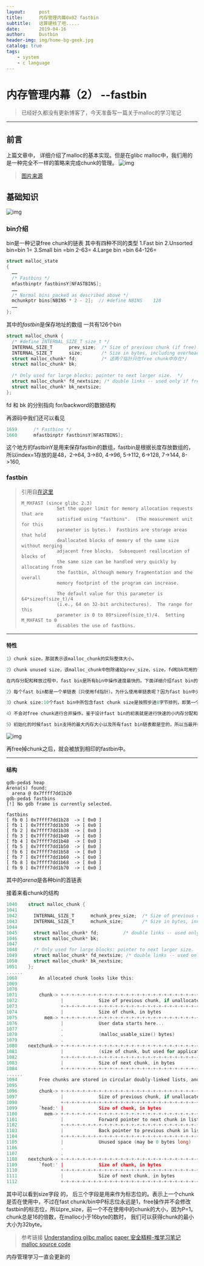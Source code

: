 ```yaml
--- 
layout:     post
title:      内存管理内幕0x02 fastbin
subtitle:   这算硬核了吧.....
date:       2019-04-16
author:     Dustbin
header-img: img/home-bg-geek.jpg
catalog: true
tags:
    - system
    - c language
---
```

#  内存管理内幕（2） --fastbin
> 已经好久都没有更新博客了，今天准备写一篇关于malloc的学习笔记

------

## 前言

上篇文章中， 详细介绍了malloc的基本实现。但是在glibc malloc中，我们用的是一种完全不一样的策略来完成chunk的管理。
![img](https://images2015.cnblogs.com/blog/382300/201602/382300-20160215170203611-1691398161.png)

>[图片来源](https://www.cnblogs.com/wangaohui/p/5190889.html)

## 基础知识
![img](https://www.memorymanagement.org/_images/buddy2.svg)
### bin介绍
bin是一种记录free chunk的链表
其中有四种不同的类型
1.Fast bin 
2.Unsorted bin=bin 1=
3.Small bin =bin 2-63=
4.Large bin =bin 64-126=

```c
struct malloc_state
{
  ……
  /* Fastbins */
  mfastbinptr fastbinsY[NFASTBINS];
  ……
  /* Normal bins packed as described above */
  mchunkptr bins[NBINS * 2 - 2];  // #define NBINS    128
  ……
};
```
其中的$fastbin$是保存地址的数组
一共有126个bin

```c
struct malloc_chunk {
  /* #define INTERNAL_SIZE_T size_t */
  INTERNAL_SIZE_T      prev_size;  /* Size of previous chunk (if free).  */
  INTERNAL_SIZE_T      size;       /* Size in bytes, including overhead. */
  struct malloc_chunk* fd;         /* 这两个指针只在free chunk中存在*/
  struct malloc_chunk* bk;
 
  /* Only used for large blocks: pointer to next larger size.  */
  struct malloc_chunk* fd_nextsize; /* double links -- used only if free. */
  struct malloc_chunk* bk_nextsize;
};
```
fd 和 bk 的分别指向 for/backword的数据结构

再源码中我们还可以看见

```c
1659      /* Fastbins */
1660      mfastbinptr fastbinsY[NFASTBINS];
```

这个地方的fastbinY是用来保存fastbin的数组，fastbin是根据长度存放数组的，所以index=1存放的是48，2->64, 3->80, 4->96, 5->112, 6->128, 7->144, 8->160, 

### fastbin

>引用自[在这里](https://blog.csdn.net/dongyu_1989/article/details/81626849)
>
>```
>M_MXFAST (since glibc 2.3)
>              Set the upper limit for memory allocation requests that are
>              satisfied using "fastbins".  (The measurement unit for this
>              parameter is bytes.)  Fastbins are storage areas that hold
>              deallocated blocks of memory of the same size without merging
>              adjacent free blocks.  Subsequent reallocation of blocks of
>              the same size can be handled very quickly by allocating from
>              the fastbin, although memory fragmentation and the overall
>              memory footprint of the program can increase.
>
>              The default value for this parameter is 64*sizeof(size_t)/4
>              (i.e., 64 on 32-bit architectures).  The range for this
>              parameter is 0 to 80*sizeof(size_t)/4.  Setting M_MXFAST to 0
>              disables the use of fastbins.
>```

------

#### 特性

```c
1）chunk size，那就表示该malloc_chunk的实际整体大小。

2）chunk unused size，该malloc_chunk中刨除诸如prev_size，size，fd和bk可用的大小。因此，对free chunk而言，可用大小比实际整体大小少16字节。

在内存分配和释放过程中，fast bin是所有bin中操作速度最快的。下面详细介绍fast bin的一些特性：

2）每个fast bin都是一个单链表（只使用fd指针）。为什么使用单链表呢？因为fast bin中无论是添加还是移除fast chunk，都是对“链表尾”进行操作，而不会对中间的fast chunk进行操作。更具体点就是LIFO(后入)算法：添加操作(free内存)就是将新的fast chunk加入链表尾，删除操作（malloc内存）就是将链表尾部的fast chunk删除。需要注意的是，为了实现LIFO算法，fashbinsY数组中每个fastbin元素均指向了该链表的rear end(尾节点)，而尾结点通过其fd指针指向前一个结点，以此类推。

3）chunk size:10个fast bin中所包含fast chunk size是按照步进8字节排列，即第一个fast bin中所有fast chunk size均为16字节，第二个fast bin为24字节，以此类推。在进行malloc初始化的时候，最大的fast chunk size被设置为80字节（chunk unused size 为64字节），因此模式情况下大小为16到80字节的chunk被分配到fast chunk。

4）不会对free chunk进行合并操作。鉴于设计fast bin的初衷就是进行快速的小内存分配和释放，因此系统将fast bin的chunk的P总是设置成1，这样即使当fast bin中某个chunk同一个free chunk相邻的时候，系统也不会进行自动合并操作

5）初始化的时候fast bin支持的最大内存大小以及所有fast bin链表都是空的，所以当最开始使用malloc申请内存的时候，即使申请的内存大小属于fast chunk的内存大小，它也不会交由fast bin来处理，而是向下传递交由small bin来处理，如果small bin也为空就交给unsorted bin处理。

```
![img](https://img-blog.csdn.net/2018081315365511?watermark/2/text/aHR0cHM6Ly9ibG9nLmNzZG4ubmV0L2Rvbmd5dV8xOTg5/font/5a6L5L2T/fontsize/400/fill/I0JBQkFCMA==/dissolve/70)

再free掉chunk之后，就会被放到相印的fastbin中。

------
#### 结构
```shell
gdb-peda$ heap
Arena(s) found:
  arena @ 0x7ffff7dd1b20
gdb-peda$ fastbins
[!] No gdb frame is currently selected.

fastbins
[ fb 0 ] 0x7ffff7dd1b28  -> [ 0x0 ] 
[ fb 1 ] 0x7ffff7dd1b30  -> [ 0x0 ] 
[ fb 2 ] 0x7ffff7dd1b38  -> [ 0x0 ] 
[ fb 3 ] 0x7ffff7dd1b40  -> [ 0x0 ] 
[ fb 4 ] 0x7ffff7dd1b48  -> [ 0x0 ] 
[ fb 5 ] 0x7ffff7dd1b50  -> [ 0x0 ] 
[ fb 6 ] 0x7ffff7dd1b58  -> [ 0x0 ] 
[ fb 7 ] 0x7ffff7dd1b60  -> [ 0x0 ] 
[ fb 8 ] 0x7ffff7dd1b68  -> [ 0x0 ] 
[ fb 9 ] 0x7ffff7dd1b70  -> [ 0x0 ]
```
其中的$arena$是各种bin的首链表

接着来看chunk的结构
```c
1040    struct malloc_chunk {
1041    
1042      INTERNAL_SIZE_T      mchunk_prev_size;  /* Size of previous chunk (if free).  */
1043      INTERNAL_SIZE_T      mchunk_size;       /* Size in bytes, including overhead. */
1044    
1045      struct malloc_chunk* fd;         /* double links -- used only if free. */
1046      struct malloc_chunk* bk;
1047    
1048      /* Only used for large blocks: pointer to next larger size.  */
1049      struct malloc_chunk* fd_nextsize; /* double links -- used only if free. */
1050      struct malloc_chunk* bk_nextsize;
1051    };
......
1068        An allocated chunk looks like this:
1069    
1070    
1071        chunk-> +-+-+-+-+-+-+-+-+-+-+-+-+-+-+-+-+-+-+-+-+-+-+-+-+-+-+-+-+-+-+-+-+
1072                |             Size of previous chunk, if unallocated (P clear)  |
1073                +-+-+-+-+-+-+-+-+-+-+-+-+-+-+-+-+-+-+-+-+-+-+-+-+-+-+-+-+-+-+-+-+
1074                |             Size of chunk, in bytes                     |A|M|P|
1075          mem-> +-+-+-+-+-+-+-+-+-+-+-+-+-+-+-+-+-+-+-+-+-+-+-+-+-+-+-+-+-+-+-+-+
1076                |             User data starts here...                          .
1077                .                                                               .
1078                .             (malloc_usable_size() bytes)                      .
1079                .                                                               |
1080    nextchunk-> +-+-+-+-+-+-+-+-+-+-+-+-+-+-+-+-+-+-+-+-+-+-+-+-+-+-+-+-+-+-+-+-+
1081                |             (size of chunk, but used for application data)    |
1082                +-+-+-+-+-+-+-+-+-+-+-+-+-+-+-+-+-+-+-+-+-+-+-+-+-+-+-+-+-+-+-+-+
1083                |             Size of next chunk, in bytes                |A|0|1|
1084                +-+-+-+-+-+-+-+-+-+-+-+-+-+-+-+-+-+-+-+-+-+-+-+-+-+-+-+-+-+-+-+-+
......
1094        Free chunks are stored in circular doubly-linked lists, and look like this:
1095    
1096        chunk-> +-+-+-+-+-+-+-+-+-+-+-+-+-+-+-+-+-+-+-+-+-+-+-+-+-+-+-+-+-+-+-+-+
1097                |             Size of previous chunk, if unallocated (P clear)  |
1098                +-+-+-+-+-+-+-+-+-+-+-+-+-+-+-+-+-+-+-+-+-+-+-+-+-+-+-+-+-+-+-+-+
1099        `head:' |             Size of chunk, in bytes                     |A|0|P|
1100          mem-> +-+-+-+-+-+-+-+-+-+-+-+-+-+-+-+-+-+-+-+-+-+-+-+-+-+-+-+-+-+-+-+-+
1101                |             Forward pointer to next chunk in list             |
1102                +-+-+-+-+-+-+-+-+-+-+-+-+-+-+-+-+-+-+-+-+-+-+-+-+-+-+-+-+-+-+-+-+
1103                |             Back pointer to previous chunk in list            |
1104                +-+-+-+-+-+-+-+-+-+-+-+-+-+-+-+-+-+-+-+-+-+-+-+-+-+-+-+-+-+-+-+-+
1105                |             Unused space (may be 0 bytes long)                .
1106                .                                                               .
1107                .                                                               |
1108    nextchunk-> +-+-+-+-+-+-+-+-+-+-+-+-+-+-+-+-+-+-+-+-+-+-+-+-+-+-+-+-+-+-+-+-+
1109        `foot:' |             Size of chunk, in bytes                           |
1110                +-+-+-+-+-+-+-+-+-+-+-+-+-+-+-+-+-+-+-+-+-+-+-+-+-+-+-+-+-+-+-+-+
1111                |             Size of next chunk, in bytes                |A|0|0|
1112                +-+-+-+-+-+-+-+-+-+-+-+-+-+-+-+-+-+-+-+-+-+-+-+-+-+-+-+-+-+-+-+-+
```
其中可以看到size字段 的， 后三个字段是用来作为标志位的。表示上一个chunk是否在使用中，不过在fast chunk/bin中P标志位永远是1，free操作并不会修改fastbin的标志位，所以pre_size，前一个不在使用中的chunk的大小，因为P=1。
chunk总是16的倍数，在malloc小于16byte的数时， 我们可以获得chunk的最小大小为32byte。

>参考链接
[Understanding gilbc malloc](https://sploitfun.wordpress.com/2015/02/10/understanding-glibc-malloc/comment-page-1/)
[paper 安全精粹-堆学习笔记](https://paper.seebug.org/445/)
[malloc source code](https://code.woboq.org/userspace/glibc/malloc/malloc.c.html)

内存管理学习一直会更新的
